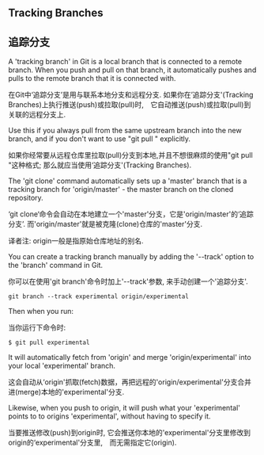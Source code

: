 ## Tracking Branches ##
## 追踪分支 ##

A 'tracking branch' in Git is a local branch that is connected to a remote
branch.  When you push and pull on that branch, it automatically pushes and
pulls to the remote branch that it is connected with.

在Git中‘追踪分支’是用与联系本地分支和远程分支. 如果你在’追踪分支'(Tracking Branches)上执行推送(push)或拉取(pull)时,　它自动推送(push)或拉取(pull)到关联的远程分支上.

Use this if you always pull from the same upstream branch into the new 
branch, and if you don't want to use "git pull <repository> <refspec>" 
explicitly.

如果你经常要从远程仓库里拉取(pull)分支到本地,并且不想很麻烦的使用"git pull <repository> <refspec>"这种格式; 那么就应当使用‘追踪分支'(Tracking Branches).


The 'git clone' command automatically sets up a 'master' branch that is
a tracking branch for 'origin/master' - the master branch on the cloned
repository.

‘git clone‘命令会自动在本地建立一个'master'分支，它是'origin/master'的‘追踪分支’. 而'origin/master'就是被克隆(clone)仓库的'master'分支.
	
译者注: origin一般是指原始仓库地址的别名.

You can create a tracking branch manually by adding the '--track' option
to the 'branch' command in Git. 

你可以在使用'git branch'命令时加上'--track'参数, 来手动创建一个'追踪分支'.

	git branch --track experimental origin/experimental

Then when you run:

当你运行下命令时:

	$ git pull experimental
	
It will automatically fetch from 'origin' and merge 'origin/experimental' 
into your local 'experimental' branch.

这会自动从‘origin'抓取(fetch)数据，再把远程的'origin/experimental'分支合并进(merge)本地的'experimental'分支.

Likewise, when you push to origin, it will push what your 'experimental' points to
to origins 'experimental', without having to specify it.

当要推送修改(push)到origin时, 它会推送你本地的'experimental'分支里修改到origin的‘experimental'分支里,　而无需指定它(origin).